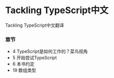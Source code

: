 # Tackling TypeScript中文
Tackling TypeScript中文翻译

### 章节

- 4 TypeScript是如何工作的？菜鸟视角
- 5 开始尝试TypeScript
- 6 本书约定
- 19 数组类型
